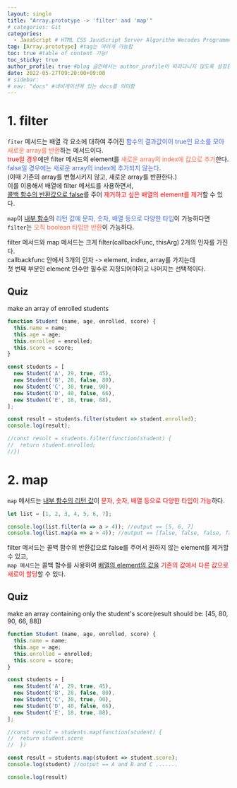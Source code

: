 ```yaml
---
layout: single
title: "Array.prototype -> 'filter' and 'map'"
# categories: Git
categories:
  - JavaScript # HTML CSS JavaScript Server Algorithm Wecodes Programmers CS Github Blog
tag: [Array.prototype] #tag는 여러개 가능함
toc: true #table of content 기능!
toc_sticky: true
author_profile: true #blog 글안에서는 author_profile이 따라다니지 않도록 설정함
date: 2022-05-27T09:20:00+09:00
# sidebar:
# nav: "docs" #네비게이션에 있는 docs를 의미함
---
```

# 1. filter
`fiter` 메서드는 배열 각 요소에 대하여 주어진 <span style="color:royalblue">함수의 결과값이이 true인 요소를 모아</span> <span style="color:tomato">새로운 array를 반환</span>하는 메서드이다.  
<span style="color:red">true일 경우</span>에만 filter 메서드의 element를 <span style="color:tomato">새로운 array의 index에 값으로 추가</span>한다.  
<span style="color:royalblue">false일 경우에는 새로운 array의 index에 추가되지 않는다</span>.  
(이때 기존의 array를 변형시키지 않고, 새로운 array를 반환한다.)  
이를 이용해서 배열에 filter 메서드를 사용하면서,  
<u>콜백 함수의 반환값으로 false</u>를 주어 <span style="color:red">제거하고 싶은 배열의 element를 제거</span>할 수 있다.  

`map`이 <u>내부 함수</u>의 <span style="color:royalblue">리턴 값에 문자, 숫자, 배열 등으로 다양한 타입</span>이 가능하다면  
`filter`는 <span style="color:tomato">오직 boolean 타입만 반환</span>이 가능하다.  

filter 메서드와 map 메서드는 크게 filter(callbackFunc, thisArg) 2개의 인자를 가진다.  
callbackfunc 안에서 3개의 인자 -> element, index, array를 가지는데  
첫 번째 부분인 element 인수만 필수로 지정되어야하고 나머지는 선택적이다.  

## Quiz
make an array of enrolled students

```js
function Student (name, age, enrolled, score) {
  this.name = name;
  this.age = age;
  this.enrolled = enrolled;
  this.score = score;
}

const students = [
  new Student('A', 29, true, 45),
  new Student('B', 28, false, 80),
  new Student('C', 30, true, 90),
  new Student('D', 40, false, 66),
  new Student('E', 18, true, 88),
];
```

```js
const result = students.filter(student => student.enrolled);
console.log(result);

//const result = students.filter(function(student) {
//	return student.enrolled;
//})
```

# 2. map
`map` 메서드는 <u>내부 함수의 리턴 값</u>이 <span style="color:red">문자, 숫자, 배열 등으로 다양한 타입이 가능</span>하다.  

```js
let list = [1, 2, 3, 4, 5, 6, 7];

console.log(list.filter(a => a > 4)); //output == [5, 6, 7]
console.log(list.map(a => a > 4)); //output == [false, false, false, false, true, true, true]
```

filter 메서드는 콜백 함수의 반환값으로 false를 주어서 원하지 않는 element를 제거할 수 있고,  
`map 메서드`는 콜백 함수를 사용하여 <u>배열의 element의 값을</u> <span style="color:red">기존의 값에서 다른 값으로 새로이 할당</span>할 수 있다.  

## Quiz
make an array containing only the student's score(result should be: [45, 80, 90, 66, 88])

```js
function Student (name, age, enrolled, score) {
  this.name = name;
  this.age = age;
  this.enrolled = enrolled;
  this.score = score;
}

const students = [
  new Student('A', 29, true, 45),
  new Student('B', 28, false, 80),
  new Student('C', 30, true, 90),
  new Student('D', 40, false, 66),
  new Student('E', 18, true, 88),
];
```

```js
//const result = students.map(function(student) {
//	return student.score
//	})

const result = students.map(student => student.score);
console.log(student) //output == A and B and C .......

console.log(result)
```

<!-- <span style="color:royalblue"> -->

<!-- 메소드 위에 변수 선언, 메소드 안에 메소드, 메소드 끝나고 리턴 -->

<!-- ### 2. Link 넣기

```

유형 1: (설명어를 입력) : [gunhee's coding blog](https://gunhee-jeong.github.io/)
유형 2: (URL 자동연결) : <https://gunhee-jeong.github.io/>
유형 3: (동일 파일 내 '문단으로 이동') : [1. Header로 이동](###-1-header)

```

유형 1: (설명어를 입력) : [gunhee's coding blog](https://gunhee-jeong.github.io/)
유형 2: (URL 자동연결) : <https://gunhee-jeong.github.io/>
유형 3: (동일 파일 내 '문단으로 이동') : [1. Header로 이동](#1-header)
유형 3의 방법

1. 특수문자를 제거
2. 스페이스는 -로 바꾸고
3. 대문자는 소문자로!
   그래서 ### 1. Header -> #1-header

## Link: [google][https://www.google.com/]

### 3. 수평선

```

---

```

---

### 4. 라인 바꾸기

```

스페이스바를 2번 눌러주면 다음칸으로
이동할 수 있어요!

```

---

스페이스바를 2번 눌러주면
다음칸으로 이동할 수 있어요!

### 5. list 만들기

```

1. 1번
2. 2번
3. 3번

- 순서없는 list
  - 순서없는 list
    - 순서없는 list

```

1. 1번
2. 2번
3. 3번

- 순서없는 list
  - 순서없는 list
    - 순서없는 list

---

### 6. font 관련

```

**진하게** -> 볼드
_기울여서_ -> 이탤릭체
~~취소선~~ -> 취소선

<ul>밑줄넣기</ul> -> 밑줄
<span style="color:red">빨간 글씨</span> -> 글자색
이것이 `인라인` 입니다 -> 인라인 코드
```

**진하게** -> 볼드
_기울여서_ -> 이탤릭체
~~취소선~~ -> 취소선
<u>밑줄넣기</u> -> 밑줄
<span style="color:red">빨간 글씨</span>
이것이 `인라인` 입니다 -> 인라인 코드

---

### 7. 인용구문

```
> coding
>
> > JavaScript
> >
> > > 내가 프짱!
```

> coding
>
> > JavaScript
> >
> > > 내가 프짱!

---

### 8. 이미지 삽입

```
유형1: ('사이즈를 조절' -> HTML 태그 사용) : <img src="https://gunhee-jeong.github.io/assets/images/blogLogo.png" width="300" height="200">
유형2: (이미지 삽입 후 -> 링크 걸기)
[![이미지](https://gunhee-jeong.github.io/assets/images/blogLogo/blogLogo.png)](https://gunhee-jeong.github.io/)
```

유형1: ('사이즈를 조절' -> HTML 태그 사용) : <img src="https://gunhee-jeong.github.io/assets/images/blogLogo.png" width="300" height="200">
유형2: (이미지 삽입 후 -> 링크 걸기)
[![이미지](https://gunhee-jeong.github.io/assets/images/blogLogo.png)](https://gunhee-jeong.github.io/)

### 9. 표 만들기

```
||국어|영어|
| :--- | ---: | :--: |
|건희 | 100점 | 100점
|철수 | 100점 | 100점
```

|      |  국어 | 영어  |
| :--- | ----: | :---: |
| 건희 | 100점 | 100점 |
| 철수 | 100점 | 100점 |

> - header를 넣고 싶은 경우 ---을 사용하고 :을 이용하여 정렬에 사용함!

### 10. 토글 만들기

```
<details>
<summary>여기를 누르세요</summary>
<div markdown="1">
숨겨진 내용
</div>
</details>
```

<details>
<summary>여기를 누르세요</summary>
<div markdown="1">
숨겨진 내용
</div>
</details> -->
